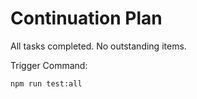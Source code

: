 # Continuation Plan

All tasks completed. No outstanding items.

Trigger Command:

```bash
npm run test:all
```
